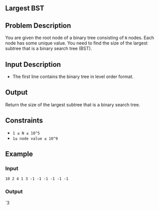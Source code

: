 ## Largest BST

## Problem Description
You are given the root node of a binary tree consisting of `N` nodes. Each node has some unique value. You need to find the size of the largest subtree that is a binary search tree (BST).

## Input Description
- The first line contains the binary tree in level order format.

## Output
Return the size of the largest subtree that is a binary search tree.

## Constraints
- `1 ≤ N ≤ 10^5`
- `1≤ node value ≤ 10^9`

## Example 
### Input 
`10 2 4 1 3 -1 -1 -1 -1 -1 -1`

### Output 
`3

